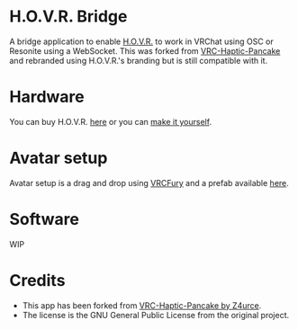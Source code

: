 # H.O.V.R. Bridge
A bridge application to enable [H.O.V.R.](https://payhip.com/b/nDEYw) to work in VRChat using OSC or Resonite using a WebSocket.
This was forked from [VRC-Haptic-Pancake](https://github.com/Z4urce/VRC-Haptic-Pancake) and rebranded using H.O.V.R.'s branding but is still compatible with it.

# Hardware
You can buy H.O.V.R. [here](https://payhip.com/b/nDEYw) or you can [make it yourself](https://github.com/Z4urce/VRC-Haptic-Pancake/wiki/Make-the-Pancake).

# Avatar setup
Avatar setup is a drag and drop using [VRCFury](https://vrcfury.com/download) and a prefab available [here](https://payhip.com/b/Ye28f).

# Software
WIP

# Credits
- This app has been forked from [VRC-Haptic-Pancake by Z4urce](https://github.com/Z4urce/VRC-Haptic-Pancake).
- The license is the GNU General Public License from the original project.
